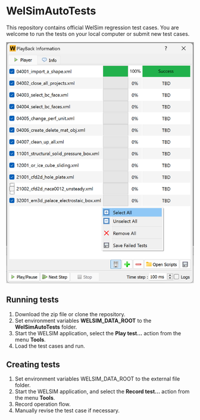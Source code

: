 # WelSimAutoTests
This repository contains official WelSim regression test cases. You are welcome to run the tests on your local computer or submit new test cases.

![WELSIM regression GUI](https://github.com/WelSimLLC/WelSimAutoTests/blob/main/98_Gallery/welsim_regression_system_playback_ui_clean.png)

## Running tests
1. Download the zip file or clone the repository.
2. Set environment variables **WELSIM_DATA_ROOT** to the **WelSimAutoTests** folder.
3. Start the WELSIM application, select the **Play test...** action from the menu **Tools**.
4. Load the test cases and run.

## Creating tests
1. Set environment variables WELSIM_DATA_ROOT to the external file folder.
2. Start the WELSIM application, and select the **Record test...** action from the menu **Tools**.
3. Record operation flow.
4. Manually revise the test case if necessary. 
